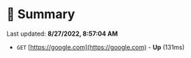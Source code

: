 # 📖 Summary
Last updated: **8/27/2022, 8:57:04 AM**

- `GET` [https://google.com](https://google.com) - **Up** (131ms)
